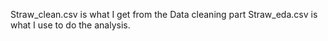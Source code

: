 Straw_clean.csv is what I get from the Data cleaning part
Straw_eda.csv is what I use to do the analysis.
